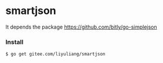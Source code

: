 # smartjson
It depends the package https://github.com/bitly/go-simplejson

### Install
```text
$ go get gitee.com/liyuliang/smartjson
```